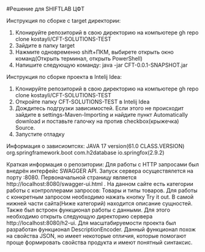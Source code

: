 #Решение для SHIFTLAB ЦФТ

Инструкция по сборке с target директории:
1. Клонируйте репозиторий в свою директорию на компьютере gh repo clone kostayli/CFT-SOLUTIONS-TEST
2. Зайдите в папку target
3. Нажмите одновременно shift+ПКМ, выбирете открыть окно команд(Открыть терминал, открыть PowerShell)
4. Напишите следующую команду: java -jar CFT-0.0.1-SNAPSHOT.jar

Инструкция по сборке проекта в Intelij Idea:
1. Клонируйте репозиторий в свою директорию на компьютере gh repo clone kostayli/CFT-SOLUTIONS-TEST
2. Откройте папку CFT-SOLUTIONS-TEST в Intelij Idea
3. Дождитесь подгрузки зависимостей. Если этого не происходит зайдите в settings-Maven-Importing и найдите пункт Automatically download и поставьте галочку на против checkbox(крыжечка) Source.
4. Запустите отладку

Информация о зависиомтсях:
JAVA 17 version(61.0 CLASS.VERSION)
org.springframework.boot
com.h2database
io.springfox(2.9.2)

Краткая информация о репозитории:
Для работы с HTTP запросами был внедрён интерфейс SWAGGER API. Запуск сервера осуществялется на порту :8080. Первоначальной страницу является http://localhost:8080/swagger-ui.html . На данном сайте есть категории работы с контроллерами запросов: Товары и типы товаров. Для работы с конкретным запросом необходимо нажать кнопку Try it out.  В самой нижней части сайта(Ниже категорий) находится описание сущностей.
Также был встроен функционал работы с данными. Для этого необходимо открыть следующую директорию сервера  http://localhost:8080/h2-ui.
Для масштабируемости проекта был разработан функционал DescriptionEncoder. Данный функционал похож на свойства JSON, но имеет некоторые отличия, которые помогают проще формировать свойства продукта и имеют понятный синтаксис. 


